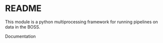 # README
This module is a python multiprocessing framework for running pipelines on data in the BOSS.

Documentation
